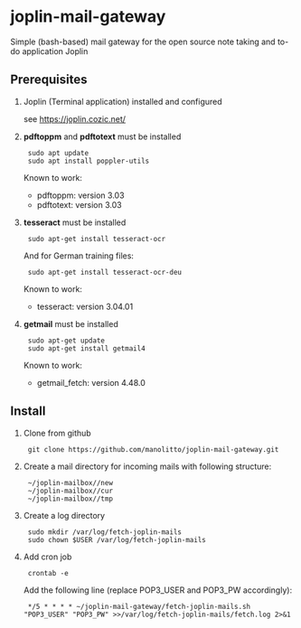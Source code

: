 # joplin-mail-gateway

Simple (bash-based) mail gateway for the open source note taking and to-do application Joplin

## Prerequisites

1. Joplin (Terminal application) installed and configured

    see https://joplin.cozic.net/

2. **pdftoppm** and **pdftotext** must be installed

        sudo apt update
        sudo apt install poppler-utils

    Known to work:

    - pdftoppm: version 3.03    
    - pdftotext: version 3.03    

4. **tesseract** must be installed

        sudo apt-get install tesseract-ocr
        
    And for German training files:
     
        sudo apt-get install tesseract-ocr-deu 

    Known to work:
    
    - tesseract: version 3.04.01

5. **getmail** must be installed 

        sudo apt-get update
        sudo apt-get install getmail4

    Known to work:
    
    - getmail_fetch: version 4.48.0

## Install

1. Clone from github

        git clone https://github.com/manolitto/joplin-mail-gateway.git
        
2. Create a mail directory for incoming mails with following structure:

        ~/joplin-mailbox//new
        ~/joplin-mailbox//cur
        ~/joplin-mailbox//tmp

3. Create a log directory

        sudo mkdir /var/log/fetch-joplin-mails
        sudo chown $USER /var/log/fetch-joplin-mails
        
4. Add cron job

        crontab -e

    Add the following line (replace POP3_USER and POP3_PW accordingly):

        */5 * * * * ~/joplin-mail-gateway/fetch-joplin-mails.sh "POP3_USER" "POP3_PW" >>/var/log/fetch-joplin-mails/fetch.log 2>&1           
